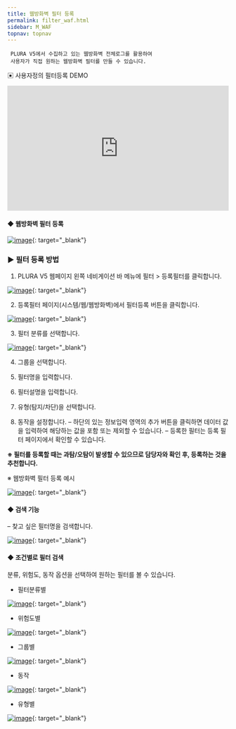 ```yaml
---
title: 웹방화벽 필터 등록
permalink: filter_waf.html
sidebar: M_WAF
topnav: topnav
---
```


     PLURA V5에서 수집하고 있는 웹방화벽 전체로그를 활용하여
     사용자가 직접 원하는 웹방화벽 필터를 만들 수 있습니다.

▣ 사용자정의 필터등록 DEMO

 <style>.embed-container { position: relative; padding-bottom: 56.25%; height: 0; overflow: hidden; max-width: 100%; } .embed-container iframe, .embed-container object, .embed-container embed { position: absolute; top: 0; left: 0; width: 100%; height: 100%; }</style><div class='embed-container'><iframe src='https://www.youtube.com/embed/y9NnH2fjzEU' frameborder='0' allowfullscreen></iframe></div>

#### ◆ 웹방화벽 필터 등록

[![image](/docs/images/Manual/waf/filter/1.png)](/docs/images/Manual/waf/filter/1.png){: target="_blank"}
 

### ▶ 필터 등록 방법

1. PLURA V5 웹페이지 왼쪽 네비게이션 바 메뉴에 필터 > 등록필터를 클릭합니다.

[![image](/docs/images/Manual/waf/filter/2.png)](/docs/images/Manual/waf/filter/2.png){: target="_blank"}

2. 등록필터 페이지(시스템/웹/웹방화벽)에서 필터등록 버튼을 클릭합니다.

[![image](/docs/images/Manual/waf/filter/3.png)](/docs/images/Manual/waf/filter/3.png){: target="_blank"}

3. 필터 분류를 선택합니다.

[![image](/docs/images/Manual/waf/filter/4.png)](/docs/images/Manual/waf/filter/4.png){: target="_blank"}

4. 그룹을 선택합니다.

5. 필터명을 입력합니다.

6. 필터설명을 입력합니다.

7. 유형(탐지/차단)을 선택합니다.

8. 동작을 설정합니다.
– 하단의 있는 정보입력 영역의 추가 버튼을 클릭하면 데이터 값을 입력하여 해당하는 값을 포함 또는 제외할 수 있습니다.
– 등록한 필터는 등록 필터 페이지에서 확인할 수 있습니다.

**※ 필터를 등록할 때는 과탐/오탐이 발생할 수 있으므로 담당자와 확인 후, 등록하는 것을 추천합니다.**

※ 웹방화벽 필터 등록 예시

[![image](/docs/images/Manual/waf/filter/5.png)](/docs/images/Manual/waf/filter/5.png){: target="_blank"}

 

#### ◆ 검색 기능
– 찾고 싶은 필터명을 검색합니다.

[![image](/docs/images/Manual/waf/filter/6.png)](/docs/images/Manual/waf/filter/6.png){: target="_blank"}
 

#### ◆ 조건별로 필터 검색
분류, 위험도, 동작 옵션을 선택하여 원하는 필터를 볼 수 있습니다.

- 필터분류별

[![image](/docs/images/Manual/waf/filter/7.png)](/docs/images/Manual/waf/filter/7.png){: target="_blank"}

 

- 위험도별

[![image](/docs/images/Manual/waf/filter/8.png)](/docs/images/Manual/waf/filter/8.png){: target="_blank"}
 

- 그룹별

[![image](/docs/images/Manual/waf/filter/9.png)](/docs/images/Manual/waf/filter/9.png){: target="_blank"}
 

- 동작

[![image](/docs/images/Manual/waf/filter/10.png)](/docs/images/Manual/waf/filter/10.png){: target="_blank"}
 

- 유형별

[![image](/docs/images/Manual/waf/filter/11.png)](/docs/images/Manual/waf/filter/11.png){: target="_blank"}